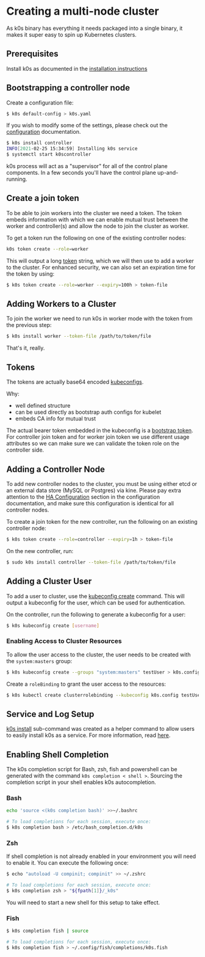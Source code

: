 # Creating a multi-node cluster

As k0s binary has everything it needs packaged into a single binary, it makes it super easy to spin up Kubernetes clusters.

## Prerequisites

Install k0s as documented in the [installation instructions](k0s-install.md)


## Bootstrapping a controller node

Create a configuration file:

```sh
$ k0s default-config > k0s.yaml

```
If you wish to modify some of the settings, please check out the [configuration](configuration.md) documentation.

```sh
$ k0s install controller 
INFO[2021-02-25 15:34:59] Installing k0s service
$ systemctl start k0scontroller
```

k0s process will act as a "supervisor" for all of the control plane components. 
In a few seconds you'll have the control plane up-and-running.

## Create a join token

To be able to join workers into the cluster we need a token. The token embeds information with which we can enable mutual trust between the worker and controller(s) and allow the node to join the cluster as worker.

To get a token run the following on one of the existing controller nodes:
```sh
k0s token create --role=worker
```

This will output a long [token](#tokens) string, which we will then use to add a worker to the cluster. For enhanced security, we can also set an expiration time for the token by using:
```sh
$ k0s token create --role=worker --expiry=100h > token-file
```


## Adding Workers to a Cluster

To join the worker we need to run k0s in worker mode with the token from the previous step:
```sh
$ k0s install worker --token-file /path/to/token/file
```

That's it, really.

## Tokens

The tokens are actually base64 encoded [kubeconfigs](https://kubernetes.io/docs/tasks/access-application-cluster/configure-access-multiple-clusters/). 

Why:
- well defined structure
- can be used directly as bootstrap auth configs for kubelet
- embeds CA info for mutual trust

The actual bearer token embedded in the kubeconfig is a [bootstrap token](https://kubernetes.io/docs/reference/access-authn-authz/bootstrap-tokens/). For controller join token and for worker join token we use different usage attributes so we can make sure we can validate the token role on the controller side.


## Adding a Controller Node

To  add new controller nodes to the cluster, you must be using either etcd or an external data store (MySQL or Postgres) via kine. Please pay extra attention to the [HA Configuration](configuration.md#configuring-an-ha-control-plane) section in the configuration documentation, and make sure this configuration is identical for all controller nodes.

To create a join token for the new controller, run the following on an existing controller node:
```sh
$ k0s token create --role=controller --expiry=1h > token-file
```

On the new controller, run:
```sh
$ sudo k0s install controller --token-file /path/to/token/file
```

## Adding a Cluster User

To add a user to cluster, use the [kubeconfig create](cli/k0s_kubeconfig_create.md) command.
This will output a kubeconfig for the user, which can be used for authentication.

On the controller, run the following to generate a kubeconfig for a user:

```sh
$ k0s kubeconfig create [username]
```

### Enabling Access to Cluster Resources
To allow the user access to the cluster, the user needs to be created with the `system:masters` group:
```sh
$ k0s kubeconfig create --groups "system:masters" testUser > k0s.config
```

Create a `roleBinding` to grant the user access to the resources:
```sh
$ k0s kubectl create clusterrolebinding --kubeconfig k0s.config testUser-admin-binding --clusterrole=admin --user=testUser
```

## Service and Log Setup
[k0s install](cli/k0s_install.md) sub-command was created as a helper command to allow users to easily install k0s as a service.
For more information, read [here](install.md).

## Enabling Shell Completion
The k0s completion script for Bash, zsh, fish and powershell can be generated with the command `k0s completion < shell >`. Sourcing the completion script in your shell enables k0s autocompletion.
### Bash
```sh
echo 'source <(k0s completion bash)' >>~/.bashrc
```

```sh
# To load completions for each session, execute once:
$ k0s completion bash > /etc/bash_completion.d/k0s
```
### Zsh

If shell completion is not already enabled in your environment you will need
to enable it.  You can execute the following once:
```sh
$ echo "autoload -U compinit; compinit" >> ~/.zshrc
```
```sh
# To load completions for each session, execute once:
$ k0s completion zsh > "${fpath[1]}/_k0s"
```
You will need to start a new shell for this setup to take effect.

### Fish
```sh
$ k0s completion fish | source
```
```sh
# To load completions for each session, execute once:
$ k0s completion fish > ~/.config/fish/completions/k0s.fish
```
